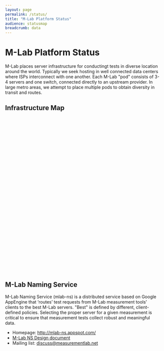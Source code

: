 ```yaml
---
layout: page
permalink: /status/
title: "M-Lab Platform Status"
audience: statusmap
breadcrumb: data
---
```


# M-Lab Platform Status

M-Lab places server infrastructure for conductingt tests in diverse location around the world. Typically we seek hosting in well connected data centers where ISPs interconnect with one another. Each M-Lab "pod" consists of 3-4 servers and one switch, connected directly to an upstream provider. In large metro areas, we attempt to place multiple pods to obtain diversity in transit and routes.

## Infrastructure Map
<p>
<div id="map" class="map leaflet-container" style="height: 500px; width:100%; position:relative;"></div>
</p>
<script>
mapboxgl.accessToken = 'pk.eyJ1IjoibS1sYWIiLCJhIjoiY2p3eWtxOXZ4MDFkMzQ5cG95ODFhbWJieiJ9.9G1YGnkme4goR0Ly3kqovA';
var map = new mapboxgl.Map({
  container: 'map',
  style: 'mapbox://styles/mapbox/dark-v10',
  center: [12,25],
  zoom: 0.8
});

var url = '{{ site.baseurl }}/static/sitegeo.json';

map.on('load', function () {

  const tenG = ['==', ['get','uplink'], '10g'];
  const oneG = ['==', ['get','uplink'], '1g'];

  map.addSource("mlab-sites", {
    type: "geojson",
    data: url,
    cluster: true,
    clusterRadius: 10,
    clusterMaxZoom: 15,
    clusterProperties: {
      'oneG': ['+', ['case', oneG, 1, 0]],
      'tenG': ['+', ['case', tenG, 1, 0]],
    }
  });
  map.addLayer({
    "id": "clusters",
    "type": "circle",
    "source": "mlab-sites",
    "filter": ["has", "point_count"],
    "paint": {
      "circle-radius": [
        "step",
        ["get", "point_count"],
        5,
        2,
        10,
        6,
        15
      ],
      "circle-color": [
        "step",
          ["get","point_count"],
          "#fdffc2",
          2,
          "#c2ffc4",
          6,
          "#f7c2ff"
      ]}
  });
  map.addLayer({
    "id": "cluster-count",
    "type": "symbol",
    "source": "mlab-sites",
    "filter": ["has", "point_count"],
    "layout": {
      "text-field": "{point_count_abbreviated}",
      "text-font": ["DIN Offc Pro Medium",
        "Arial Unicode MS Bold"],
        "text-size": 12
    }
  });
  map.addLayer({
    "id": "unclustered-point",
    "type": "circle",
    "source": "mlab-sites",
    "filter": ["!", ["has", "point_count"]],
    "paint": {
      "circle-radius": 5,
      "circle-color": "#c2edff",
      "circle-stroke-width": 1,
      "circle-stroke-color": "#000"
    }
  });

  map.on('click','clusters', function(e) {
    var features = map.queryRenderedFeatures(e.point, { layers: ['clusters'] });
    var clusterId = features[0].properties.cluster_id;

    for (i=0; i < features.length; i++) {
      var coordinates = e.lngLat;
      var description = "<h4>"+features[i].properties.tenG+" pods @ 10Gbps</h4>"+
        "<h4>"+features[i].properties.oneG+" pods @ 1Gbps</h4>";
      new mapboxgl.Popup().setLngLat(coordinates).setHTML(description)
        .addTo(map);
    }

    map.getSource('mlab-sites').getClusterExpansionZoom(clusterId, function (err, zoom) {
        if (err)
          return;

        map.easeTo({
          center: features[0].geometry.coordinates,
          zoom: zoom
        });
    });
  });

  map.on('click','unclustered-point', function(e) {
    var coordinates = e.features[0].geometry.coordinates.slice();
    var description = "<h4>" + e.features[0].properties.city + " - " +
      e.features[0].properties.name + " - "+ e.features[0].properties.uplink +"</h4>" +
      e.features[0].properties.provider + " ("+e.features[0].properties.asn + ")<br>" +
      "IPv4 Prefix: " + e.features[0].properties.ipv4_prefix;
      if (e.features[0].properties.ipv6_prefix != null ) {
        description += "<br>IPv6 Prefix: " + e.features[0].properties.ipv6_prefix;
      }

    while (Math.abs(e.lngLat.lng - coordinates[0]) > 180) {
      coordinates[0] += e.lngLat.lng > coordinates[0] ? 360 : -360;
    }
    new mapboxgl.Popup()
      .setLngLat(coordinates)
      .setHTML(description)
      .addTo(map);
  });

  var clusterPopup = new mapboxgl.Popup({
    className: 'cluster-popup'
  });

  map.on('mouseenter','clusters', function (e) {
    map.getCanvas().style.cursor = 'pointer';
    var features = map.queryRenderedFeatures(e.point, { layers: ['clusters'] });
    var clusterId = features[0].properties.cluster_id,
    point_count = features[0].properties.point_count,
    clusterSource = map.getSource('mlab-sites');
    clusterNodes = clusterSource.getClusterLeaves(clusterId, point_count, 0, function(err, aFeatures){
      var desc = "";
      for (c=0; c < aFeatures.length; c++) {
        desc += "<div class='pod-popup'><h4>"+aFeatures[c].properties.city+" - "+
          aFeatures[c].properties.name+" - "+aFeatures[c].properties.uplink+"</h4>"+
          aFeatures[c].properties.provider + " ("+aFeatures[c].properties.asn+")<br>"+
          "IPv4 Prefix: "+aFeatures[c].properties.ipv4_prefix;
        if (aFeatures[c].properties.ipv6_prefix != null) {
          desc += "<br>IPv6 Prefix: "+aFeatures[c].properties.ipv6_prefix;
        }
        desc += "</div>";
      }
      var coordinates = e.lngLat;
      while (Math.abs(e.lngLat.lng - coordinates[0]) > 180) {
        coordinates[0] += e.lngLat.lng > coordinates[0] ? 360 : -360;
      }
      clusterPopup.setLngLat(coordinates).setHTML(desc).addTo(map);
    });
  });
  map.on('mouseleave','clusters', function () {
    map.getCanvas().style.cursor = '';
  });

  map.on('mouseenter','unclustered-point', function () {
    map.getCanvas().style.cursor = 'pointer';
  });
  map.on('mouseleave','unclustered-point', function () {
    map.getCanvas().style.cursor = '';
  });
});
</script>

## M-Lab Naming Service

M-Lab Naming Service (mlab-ns) is a distributed service based on Google AppEngine that ‘routes’ test requests from M-Lab measurement tools’ clients to the best M-Lab servers. "Best" is defined by different, client-defined policies. Selecting the proper server for a given measurement is critical to ensure that measurement tests collect robust and meaningful data.

- Homepage: <http://mlab-ns.appspot.com/>
- [M-Lab NS Design
  document](https://docs.google.com/a/google.com/document/d/1eJhS75EZHDLmC6exggStr_b1euiR24_MVBJc1L6eH2c/view)
- Mailing list:
  [discuss@measurementlab.net](https://groups.google.com/a/measurementlab.net/forum/#!forum/discuss)
